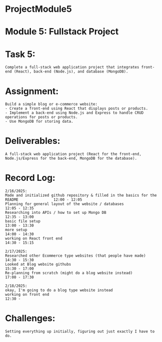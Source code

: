 # ProjectModule5
# Module 5: Fullstack Project
# Task 5:
    Complete a full-stack web application project that integrates front-end (React), back-end (Node.js), and database (MongoDB).

# Assignment:
    Build a simple blog or e-commerce website:
    - Create a front-end using React that displays posts or products.
    - Implement a back-end using Node.js and Express to handle CRUD operations for posts or products.
    - Use MongoDB for storing data.

# Deliverables:
    A full-stack web application project (React for the front-end, Node.js/Express for the back-end, MongoDB for the database).


# Record Log:
    2/16/2025:
    Made and initialized github repository & filled in the basics for the README                12:00 - 12:05
    Planning for general layout of the website / databases                                      12:05 - 12:35
    Researching into APIs / how to set up Mongo DB                                              12:35 - 13:00
    basic file setup                                                                            13:00 - 13:30
    more setup                                                                                  14:00 - 14:30
    working on React front end                                                                  14:30 - 15:15

    2/17/2025:
    Researched other Ecommerce type websites (that people have made)                            14:30 - 15:30
    Looked at Blog website githubs                                                              15:30 - 17:00
    Re-planning from scratch (might do a blog website instead)                                  17:00 - 17:30

    2/18/2025:
    okay, I'm going to do a blog type website instead
    working on front end                                                                        12:30 - 



# Challenges:
    Setting everything up initially, figuring out just exactly I have to do.